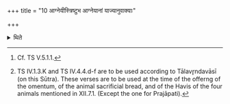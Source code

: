 +++
title = "10 आग्नेयीस्त्रिष्टुभ आग्नेयानां याज्यानुवाक्याः"

+++

<details><summary>थिते</summary>

10. The verses in Triṣṭubh metre[^1] addressed to Agni[^2] are to be used as the invitatory verses and offering verses (in the Animal-sacrifices).   

[^1]: Cf. TS V.5.1.1.  

[^2]: TS IV.1.3.K and TS IV.4.4.d-f are to be used according to Tālavr̥ndavāsī (on this Sūtra). These verses are to be used at the time of the offerng of the omentum, of the animal sacrificial bread, and of the Havis of the four animals mentioned in XII.7.1. (Except the one for Prajāpati).  
</details>
